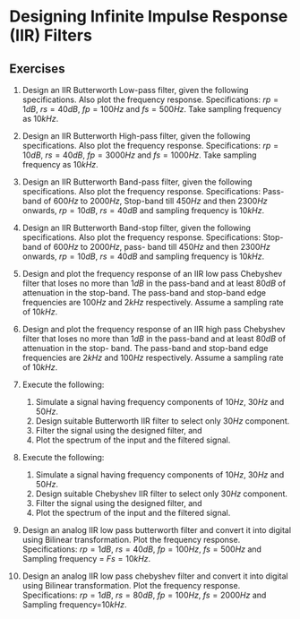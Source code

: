 # Designing Infinite Impulse Response (IIR) Filters

## Exercises

1. Design an IIR Butterworth Low-pass filter, given the following specifications. Also plot the frequency response. Specifications: $rp = 1dB$, $rs = 40dB$, $fp = 100Hz$ and $fs = 500Hz$. Take sampling frequency as $10kHz$.

2. Design an IIR Butterworth High-pass filter, given the following specifications. Also plot the frequency response. Specifications: $rp = 10dB$, $rs = 40dB$, $fp = 3000Hz$ and $fs = 1000Hz$. Take sampling frequency as $10kHz$.

3. Design an IIR Butterworth Band-pass filter, given the following specifications. Also plot the frequency response. Specifications: Pass-band of $600Hz$ to $2000Hz$, Stop-band till $450Hz$ and then $2300Hz$ onwards, $rp = 10dB$, $rs = 40dB$ and sampling frequency is $10kHz$.

4. Design an IIR Butterworth Band-stop filter, given the following specifications. Also plot the frequency response. Specifications: Stop-band of $600Hz$ to $2000Hz$, pass- band till $450Hz$ and then $2300Hz$ onwards, $rp = 10dB$, $rs = 40dB$ and sampling frequency is $10kHz$.

5. Design and plot the frequency response of an IIR low pass Chebyshev filter that loses no more than $1dB$ in the pass-band and at least $80dB$ of attenuation in the stop-band. The pass-band and stop-band edge frequencies are $100Hz$ and $2 kHz$ respectively. Assume a sampling rate of $10 kHz$.

6. Design and plot the frequency response of an IIR high pass Chebyshev filter that loses no more than $1dB$ in the pass-band and at least $80dB$ of attenuation in the stop- band. The pass-band and stop-band edge frequencies are $2 kHz$ and $100 Hz$ respectively. Assume a sampling rate of $10 kHz$.

7. Execute the following:
   1. Simulate a signal having frequency components of $10Hz$, $30Hz$ and $50Hz$.
   2. Design suitable Butterworth IIR filter to select only $30Hz$ component.
   3. Filter the signal using the designed filter, and
   4. Plot the spectrum of the input and the filtered signal.

8. Execute the following:
   1. Simulate a signal having frequency components of $10Hz$, $30Hz$ and $50Hz$.
   2. Design suitable Chebyshev IIR filter to select only $30Hz$ component.
   3. Filter the signal using the designed filter, and
   4. Plot the spectrum of the input and the filtered signal.

9. Design an analog IIR low pass butterworth filter and convert it into digital using Bilinear transformation. Plot the frequency response. Specifications: $rp = 1dB$, $rs = 40dB$, $fp = 100Hz$, $fs = 500Hz$ and Sampling frequency = $Fs = 10kHz$.

10. Design an analog IIR low pass chebyshev filter and convert it into digital using Bilinear transformation. Plot the frequency response. Specifications: $rp = 1dB$, $rs = 80dB$, $fp = 100Hz$, $fs = 2000Hz$ and Sampling frequency=$10kHz$.
